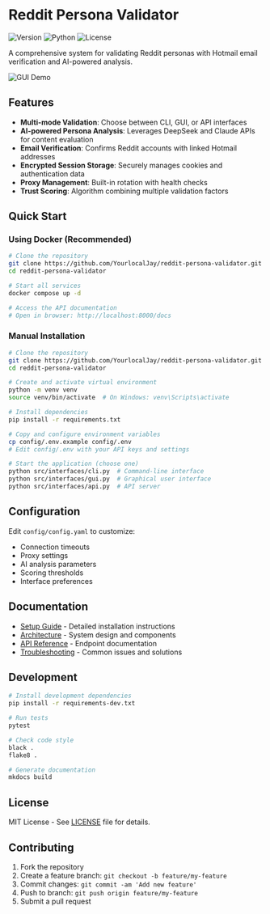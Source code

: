 # Reddit Persona Validator

![Version](https://img.shields.io/badge/version-0.1.0-blue)
![Python](https://img.shields.io/badge/Python-3.10+-green)
![License](https://img.shields.io/badge/license-MIT-orange)

A comprehensive system for validating Reddit personas with Hotmail email verification and AI-powered analysis.

![GUI Demo](docs/IMAGES/gui_demo.gif)

## Features

- **Multi-mode Validation**: Choose between CLI, GUI, or API interfaces
- **AI-powered Persona Analysis**: Leverages DeepSeek and Claude APIs for content evaluation
- **Email Verification**: Confirms Reddit accounts with linked Hotmail addresses
- **Encrypted Session Storage**: Securely manages cookies and authentication data
- **Proxy Management**: Built-in rotation with health checks
- **Trust Scoring**: Algorithm combining multiple validation factors

## Quick Start

### Using Docker (Recommended)

```bash
# Clone the repository
git clone https://github.com/YourlocalJay/reddit-persona-validator.git
cd reddit-persona-validator

# Start all services
docker compose up -d

# Access the API documentation
# Open in browser: http://localhost:8000/docs
```

### Manual Installation

```bash
# Clone the repository
git clone https://github.com/YourlocalJay/reddit-persona-validator.git
cd reddit-persona-validator

# Create and activate virtual environment
python -m venv venv
source venv/bin/activate  # On Windows: venv\Scripts\activate

# Install dependencies
pip install -r requirements.txt

# Copy and configure environment variables
cp config/.env.example config/.env
# Edit config/.env with your API keys and settings

# Start the application (choose one)
python src/interfaces/cli.py  # Command-line interface
python src/interfaces/gui.py  # Graphical user interface
python src/interfaces/api.py  # API server
```

## Configuration

Edit `config/config.yaml` to customize:

- Connection timeouts
- Proxy settings
- AI analysis parameters
- Scoring thresholds
- Interface preferences

## Documentation

- [Setup Guide](docs/SETUP.md) - Detailed installation instructions
- [Architecture](docs/ARCHITECTURE.md) - System design and components
- [API Reference](docs/API.md) - Endpoint documentation
- [Troubleshooting](docs/TROUBLESHOOTING.md) - Common issues and solutions

## Development

```bash
# Install development dependencies
pip install -r requirements-dev.txt

# Run tests
pytest

# Check code style
black .
flake8 .

# Generate documentation
mkdocs build
```

## License

MIT License - See [LICENSE](LICENSE) file for details.

## Contributing

1. Fork the repository
2. Create a feature branch: `git checkout -b feature/my-feature`
3. Commit changes: `git commit -am 'Add new feature'`
4. Push to branch: `git push origin feature/my-feature`
5. Submit a pull request
